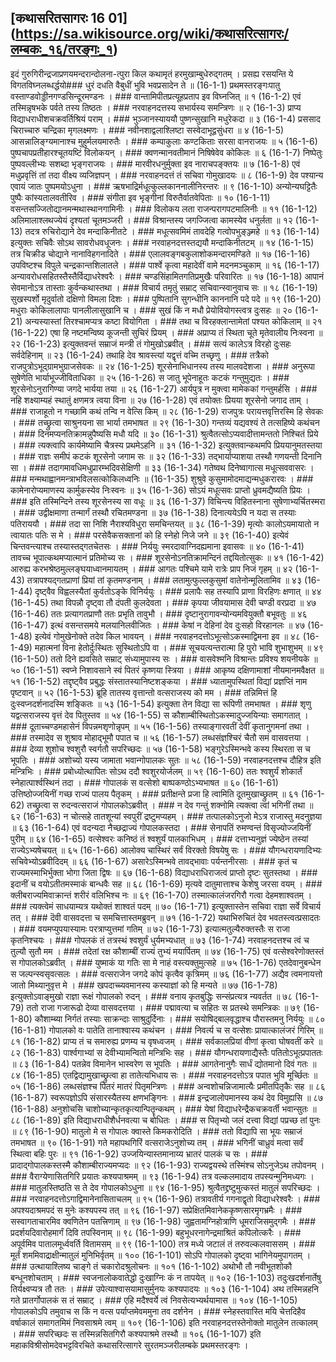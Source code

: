 ## [कथासरितसागरः 16 01] (https://sa.wikisource.org/wiki/कथासरित्सागरः/लम्बकः_१६/तरङ्गः_१)

इदं गुरुगिरीन्द्रजाप्रणयमन्दरान्दोलना-त्पुरा किल कथामृतं हरमुखाम्बुधेरुद्गतम् । प्रसह्य रसयन्ति ये विगतविघ्नलब्धर्द्धयो### धुरं दधति वैबुधीं भुवि भवप्रसादेन ते ॥  (16-1-1)
प्रथमस्तरङ्गःपातु वस्ताण्डवोड्डीनगण्डसिन्दूरमण्डनः । ### वान्तामिपीतप्रत्यूहप्रताप इव विघ्नजित् ॥ १ (16-1-2)
एवं तस्मिन्नृषभके पर्वते तस्य तिष्ठतः । ### नरवाहनदत्तस्य सभार्यस्य समन्त्रिणः ॥ २ (16-1-3)
प्राप्य विद्याधराधीशचक्रवर्तिश्रियं पराम् । ### भुञ्जानस्याययौ पुष्णन्सुखानि मधुरेकदा ॥ ३ (16-1-4)
प्रससाद चिराच्चारु चन्द्रिका मृगलक्ष्मणः । ### नवीनशाद्वलाश्लिष्टा सस्वेदाभूद्वसुंधरा ॥ ४ (16-1-5)
आसन्नालिङ्ग्यमानाश्च मुहुर्मलयमारुतैः । ### कम्पाकुलाः कण्टकिताः सरसा वानराजयः ॥ ५ (16-1-6)
पुष्पचापप्रतीहारश्चूतयष्टिं विलोकयन् । ### क्वणन्मानवतीमानं निषिषेवेव कोकिलः ॥ ६ (16-1-7)
निष्पेतुः पुष्पवल्लीभ्यः सशब्दा भृङ्गराजयः । ### मारवीरधनुर्मुक्ता इव नाराचपङ्क्तयः ॥ ७ (16-1-8)
एवं मधुप्रवृत्तिं तां तदा वीक्ष्य व्यजिज्ञपन् । ### नरवाहनदत्तं तं सचिवा गोमुखादयः ॥ ८ (16-1-9)
देव पश्यान्य एवायं जातः पुष्पमयोऽधुना । ### ऋषभाद्रिर्मधूत्कुल्लकाननालीनिरन्तरः ॥ ९ (16-1-10)
अन्योन्यघट्टितैः पुष्पैः कांस्यतालवतीरिव । ### संगीता इव भृङ्गीनां विरुतैर्वातवेपिताः ॥ १० (16-1-11)
वसन्तसज्जितोद्यानमन्मथास्थानगामिनीः । ### विलोकय लता राजन्परागपटमालिनीः ॥ ११ (16-1-12)
अलिमालाश्लथज्येयं दृश्यतां चूतमञ्जरी । ### विश्रान्तस्य जगज्जित्वा कामस्येव धनुर्लता ॥ १२ (16-1-13)
तदत्र रुचिरोद्याने देव मन्दाकिनीतटे । ### मधूत्सवमिमं तावदेहि गत्वोपभुङ्ञ्ज्महे ॥ १३ (16-1-14)
इत्युक्तः सचिवैः सोऽथ सावरोधवधूजनः । ### नरवाहनदत्तस्तद्ययौ मन्दाकिनीतटम् ॥ १४ (16-1-15)
तत्र चिक्रीड चोद्याने नानाविहगनादिते । ### एलालवङ्गबकुलाशोकमन्दारमण्डिते ॥ १७ (16-1-16)
उपविष्टश्च विपुले चन्द्रकान्तशिलातले । ### पार्श्वे कृत्वा महादेवीं वामे मदनमञ्चुकाम् ॥ १६ (16-1-17)
अन्यावरोधसहितस्तैस्तैर्विद्याधरेश्वरैः । ### चण्डसिंहामितगतिप्रमुखैः परिवारितः ॥ १७ (16-1-18)
आपानं सेवमानोऽत्र तास्ताः कुर्वन्कथास्तथा । ### विचार्य तमृतुं सम्राट् सचिवान्स्वानुवाच सः ॥ १८ (16-1-19)
सुखस्पर्शो मृदुर्वातो दक्षिणो विमला दिशः । ### पुष्पितानि सुगन्धीनि काननानि पदे पदे ॥ १९ (16-1-20)
मधुराः कोकिलालापाः पानलीलासुखानि च । ### सुखं किं न मधौ प्रेयोवियोगस्त्वत्र दुःसहः ॥ २० (16-1-21)
अन्यस्यास्तां तिरश्चामप्यत्र कष्टा वियोगिता । ### तथा च विरहक्लान्तामेतां पश्यत कोकिलाम् ॥ २१ (16-1-22)
एषा हि नष्टमन्विष्य कूजन्ती सुचिरं प्रियम् । ### अप्राप्य तं स्थिता चूते मृतेवालीय निःस्वना ॥ २२ (16-1-23)
इत्युक्तवन्तं सम्राजं मन्त्री तं गोमुखोऽब्रवीत् । ### सत्यं कालेऽत्र विरहो दुःसहः सर्वदेहिनाम् ॥ २३ (16-1-24)
तथाहि देव श्रावस्त्यां यद्वृत्तं वच्मि तच्छृणु । ### तत्रैको राजपुत्रोऽभूद्ग्रामभुग्राजसेवकः ॥ २४ (16-1-25)
शूरसेनाभिधानस्य तस्य मालवदेशजा । ### अनुरूपा सुषेणेति भार्याभूज्जीविताधिका ॥ २५ (16-1-26)
स जातु भूपेनाहूतः कटकं गन्तुमुद्यतः । ### शूरसेनोऽनुरागिण्या जगदे भार्यया तया ॥ २६ (16-1-27)
आर्यपुत्र न मुक्त्वा मामेककां गन्तुमर्हसि । ### नहि शक्ष्याम्यहं स्थातुं क्षणमत्र त्वया विना ॥ २७ (16-1-28)
एवं तयोक्तः प्रियया शूरसेनो जगाद ताम् । ### राजाहूतो न गच्छामि कथं तन्वि न वेत्सि किम् ॥ २८ (16-1-29)
राजपुत्रः परायत्तवृत्तिरस्मि हि सेवकः । ### तच्छ्रुत्वा साश्रुनयना सा भार्या तमभाषत ॥ २९ (16-1-30)
गन्तव्यं यद्यवश्यं ते तत्सहिष्ये कथंचन । ### दिनमप्यनतिक्रामन्नुपैष्यसि मधौ यदि ॥ ३० (16-1-31)
श्रुत्वैतत्सोऽप्यवादीत्तामन्ततो निश्चितं प्रिये । ### त्यक्त्वापि कार्यमेष्यामि चैत्रस्य प्रथमेऽहनि ॥ ३१ (16-1-32)
इत्युक्तवान्कथमपि प्रिययानुमतस्तया । ### राज्ञः समीपं कटकं शूरसेनो जगाम सः ॥ ३२ (16-1-33)
तद्भार्याप्याशया तस्थौ गणयन्ती दिनानि सा । ### तदागमावधिमधुप्रारम्भदिवसेक्षिणी ॥ ३३ (16-1-34)
गतेष्वथ दिनेष्वागात्स मधूत्सववासरः । ### मन्मथाह्वानमन्त्राभविलसत्कोकिलध्वनिः ॥  (16-1-35)
शुश्रुवे कुसुमामोदमाद्यन्मधुकरारवः । ### कामेनारोप्यमाणस्य कार्मुकस्येव निःस्वनः ॥ ३५ (16-1-36)
सोऽयं मधूत्सवः प्राप्तो ध्रुवमद्यैष्यति प्रियः । ### इति तस्मिन्दिने तस्य शूरसेनस्य सा वधूः ॥ ३६ (16-1-37)
विचिन्त्य विहितस्नाना सुषेणाभ्यर्चितस्मरा । ### उद्वीक्षमाणा तन्मार्गं तस्थौ रचितमण्डना ॥ ३७ (16-1-38)
दिनात्ययेऽपि न यदा स तस्याः पतिराययौ । ### तदा सा निशि नैराश्यविधुरा समचिन्तयत् ॥ ३८ (16-1-39)
मृत्योः कालोऽयमायातो न त्वायातः पतिः स मे । ### परसेवैकसक्तानां को हि स्नेहो निजे जने ॥ ३९ (16-1-40)
इत्येवं चिन्तवन्त्याश्च तस्यास्तद्गतचेतसः । ### निर्ययुः स्मरदावाग्निदह्यमाना इवासवः ॥ ४० (16-1-41)
तावच्च भूपात्कथमप्यात्मानं प्रतिमोच्य सः । ### शूरसेनोऽनतिक्रामन्दिनं तद्दयितोत्सुकः ॥ ४१ (16-1-42)
आरुह्य करभश्रेष्ठमुल्लङ्घयाध्वानमायतम् । ### आगतः पश्चिमे यामे रात्रेः प्राप निजं गृहम् ॥ ४२ (16-1-43)
तत्रापश्यद्गतप्राणां प्रियां तां कृतमण्डनाम् । ### लतामुत्फुल्लकुसुमां वातेनोन्मूलितामिव ॥ ४३ (16-1-44)
दृष्ट्वैव विह्वलस्यैतां कुर्वतोऽङ्के विनिर्ययुः । ### प्रलापैः सह तस्यापि प्राणा विरहिणः क्षणात् ॥ ४४ (16-1-45)
तथा विपन्नौ दृष्ट्वा तौ दंपती कुलदेवता । ### कृपया जीवयामास देवी चण्डी वरप्रदा ॥ ४७ (16-1-46)
ततः प्रत्यागतप्राणौ ततः प्रभृति तावुभौ । ### दृष्टानुरागावन्योन्यमवियुक्तौ बभूवतुः ॥ ४६ (16-1-47)
इत्थं वसन्तसमये मलयानिलवीजितः । ### केषां न देहिनां देव दुःसहो विरहानलः ॥ ४७ (16-1-48)
इत्येवं गोमुखेनोक्ते तदेव किल भावयन् । ### नरवाहनदत्तोऽभूत्सोऽकस्माद्विमना इव ॥ ४८ (16-1-49)
महात्मनां विना हेतोर्दुःस्थितः सुस्थितोऽपि वा । ### सूचयत्यन्तरात्मा हि पुरो भावि शुभाशुभम् ॥ ४९ (16-1-50)
ततो दिने ह्यवसिते सम्राट् संध्यामुपास्य सः । ### वासवेश्मनि विश्रान्तः प्रविश्य शयनीयके ॥ ५० (16-1-51)
स्वप्ने निशावसाने स्वं पितरं कृष्णया स्त्रिया । ### आकृष्य दक्षिणामाशां नीयमानमवैक्षत ॥ ५१ (16-1-52)
तद्दृष्ट्वैव प्रबुद्धः संस्तातस्यानिष्टशङ्कया । ### ध्यातामुपस्थितां विद्यां प्रज्ञप्तिं नाम पृष्टवान् ॥ ५२ (16-1-53)
ब्रूहि तातस्य वृत्तान्तो वत्सराजस्य को मम । ### तन्निमित्तं हि दुःस्वप्नदर्शनादस्मि शङ्कितः ॥ ५३ (16-1-54)
इत्युक्ता तेन विद्या सा रूपिणी तमभाषत । ### शृणु यद्वत्सराजस्य वृत्तं देव पितुस्तव ॥ ५४ (16-1-55)
स कौशाम्बीस्थितोऽकस्मादुज्जयिन्याः समागतात् । ### दूताच्चण्डमहासेनं विपन्नमशृणोन्नृपम् ॥ ५५ (16-1-56)
तस्याङ्गारवतीं देवीं कृतानुगमनां तथा । ### तस्मादेव स शुश्राव मोहाद्भूमौ पपात च ॥ ५६ (16-1-57)
लब्धसंज्ञश्चिरं चैतौ समं वासवत्तया । ### देव्या शुशोच श्वशुरौ स्वर्गतौ सपरिच्छदः ॥ ५७ (16-1-58)
भङ्गुरेऽस्मिन्भवे कस्य स्थिरता स च भूपतिः । ### अशोच्यो यस्य जामाता भवान्गोपालकः सुतः ॥ ५८ (16-1-59)
नरवाहनदत्तश्च दौहित्र इति मन्त्रिभिः । ### प्रबोध्योत्थापितः सोऽथ ददौ श्वशुरयोर्जलम् ॥ ५९ (16-1-60)
ततः श्वशुर्यं शोकार्तं स्नेहात्पार्श्वस्थिनं तदा । ### गोपालकं स वत्सेशो बाष्पकण्ठोऽभ्यभाषत ॥ ६० (16-1-61)
उत्तिष्ठोज्जयिनीं गच्छ राज्यं पालय पैतृकम् । ### प्रतीक्षन्ते प्रजा हि त्वामिति दूतमुखाच्छ्रुतम् ॥ ६१ (16-1-62)
तच्छ्रुत्वा स रुदन्वत्सराजं गोपालकोऽब्रवीत् । ### न देव गन्तुं शक्नोमि त्यक्त्वा त्वां भगिनीं तथा ॥ ६२ (16-1-63)
न चोत्सहे तातशून्यां स्वपुरीं द्रष्टुमप्यहम् । ### तत्पालकोऽनुजो मेऽत्र राजास्तु मदनुज्ञया ॥ ६३ (16-1-64)
एवं वदन्यदा नैच्छद्राज्यं गोपालकस्तदा । ### सेनापतिं रुमण्वन्तं विसृज्योज्जयिनीं पुरीम् ॥ ६४ (16-1-65)
वत्सेश्वरः कनिष्ठं तं श्वशुर्यं पालकाभिधम् । ### दत्ताभ्यनुज्ञं ज्येष्ठेन तस्यां राज्येऽभ्यषेचयत् ॥ ६५ (16-1-66)
आलोक्य चास्थिरं सर्वं विरक्तो विषयेषु सः । ### यौगन्धरायणादिभ्यः सचिवेभ्योऽब्रवीदिदम् ॥ ६६ (16-1-67)
असारेऽस्मिन्भवे तावद्भावाः पर्यन्तनीरसाः । ### कृतं च राज्यमस्माभिर्भुक्ता भोगा जिता द्विषः ॥ ६७ (16-1-68)
विद्याधराधिराजत्वं प्राप्तो दृष्टः सुतस्तथा । ### इदानीं च वयोऽतीतमस्माकं बान्धवैः सह ॥ ६८ (16-1-69)
मृत्यवे दातुमात्ताश्च केशेषु जरसा वयम् । ### क्लीबराज्यमिवाक्रान्तं शरीरं वलिभिश्च नः ॥ ६९ (16-1-70)
तस्मात्कालंजरगिरौ गत्वा देहमशाश्वतम् । ### त्यक्त्वेमं साधयाम्यत्र यथोक्तं शाश्वतं पदम् ॥ ७० (16-1-71)
इत्युक्तास्तेन सचिवा राज्ञा सर्वे विचार्य तत् । ### दॆवी वासवदत्ता च समचित्तास्तमब्रुवन् ॥ ७१ (16-1-72)
यथाभिरुचितं देव भवतस्त्वत्प्रसादतः । ### वयमप्युपयास्यामः परत्राप्युत्तमां गतिम् ॥ ७२ (16-1-73)
इत्यात्मतुल्यैरुक्तस्तैः स राजा कृतनिश्चयः । ### गोपलकं तं तत्रस्थं श्वशुर्यं धुर्यमभ्यधात् ॥ ७३ (16-1-74)
नरवाहनदत्तश्च त्वं च तुल्यौ सुतौ मम । ### तदेतां रक्ष कौशाम्बीं राज्यं तुभ्यं मयार्पितम् ॥ ७४ (16-1-75)
एवं वत्सेश्वरेणोक्तस्तं स गोपालकोऽब्रवीत् । ### युष्माकं या गतिः सा मे नाहं वस्त्यक्तुमुत्सहे ॥ ७५ (16-1-76)
एतदेवानुबन्धेन स जल्पन्स्वसृवत्सलः । ### वत्सराजेन जगदे कोपं कृत्वैव कृत्रिमम् ॥ ७६ (16-1-77)
अद्यैव त्वमनायत्तो जातो मिथ्यानुवृत्त मे । ### खपदाच्च्यवमानस्य कस्याज्ञां को हि मन्यते ॥ ७७ (16-1-78)
इत्युक्तोऽवाङ्मुखो राज्ञा रूक्षं गोपालको रुदन् । ### वनाय कृतबुद्धिः सन्संप्रत्यत्र न्यवर्तत ॥ ७८ (16-1-79)
ततो राजा गजारूढो देव्या वासवदत्तया । ### पद्मावत्या च सहितः स प्रतस्थे समन्त्रिकः ॥ ७९ (16-1-80)
कौशाम्ब्या निर्गतं तस्याः साक्रन्दाः साश्रुदुर्दिनाः । ### सयोषिद्बालवृद्धाश्च पौरास्तमनु निर्ययुः ॥ ८० (16-1-81)
गोपालको वः पातेति तानाश्वास्य कथंचन । ### निवर्त्य च स वत्सेशः प्रायात्कालंजरं गिरिम् ॥ ८१ (16-1-82)
प्राप्य तं च समारुह्य प्रणम्य च वृषध्वजम् । ### सर्वकालप्रियां वीणां कृत्वा घोषवतीं करे ॥ ८२ (16-1-83)
पार्श्वगाभ्यां स देवीभ्यामन्वितो मन्त्रिभिः सह । ### यौगन्धरायणाद्यैस्तैः पतितोऽभूत्प्रपाततः ॥ ८३ (16-1-84)
पतन्नेव विमानेन भास्वरेण स भूपतिः । ### आगतेनानुगैः सार्धं द्योतमानो दिवं गतः ॥ ८४ (16-1-85)
एतद्विद्यामुखाच्छ्रुत्वा हा तातेत्यभिधाय सः । ### नरवाहनदत्तोऽत्र पपात भुवि मूर्च्छितः ॥ ०५ (16-1-86)
लब्धसंज्ञश्च पितरं मातरं पितृमन्त्रिणः । ### अन्वशोचन्निजामात्यैः प्रमीतपितृकैः सह ॥ ८६ (16-1-87)
स्वरूपज्ञोऽपि संसारस्यैतस्य क्षणभङ्गिनः । ### इन्द्रजालोपमानस्य कथं देव विमुह्यसि ॥ ८७ (16-1-88)
अनुशोचसि चाशोच्यान्कृतकृत्यान्पितॄन्कथम् । ### येषां विद्याधरेन्द्रैकचक्रवर्ती भवान्सुतः ॥ ८८ (16-1-89)
इति विद्याधराधीशैर्धनवत्या च बोधितः । ### स पितृभ्यो जलं दत्त्वा विद्यां पप्रच्छ तां पुनः ॥ ८९ (16-1-90)
मातुलो मे स गोपालः क्वास्ते किमकरोदिति । ### ततो विद्यापि सा भूयः सम्राजं तमभाषत ॥ ९० (16-1-91)
गते महापथगिरिं वत्सराजेऽनुशोच्य तम् । ### भगिनीं चाध्रुवं मत्वा सर्वं स्थित्वा बहिः पुरः ॥ ९१ (16-1-92)
उज्जयिन्यास्तमानाय्य भ्रातरं पालकं च सः । ### प्रादाद्गोपालकस्तस्मै कौशाम्बीराज्यमप्यदः ॥ ९२ (16-1-93)
राज्यद्वयस्थे तस्मिंश्च सोऽनुजेऽथ तपोवनम् । ### वैराग्येणासितगिरि प्रयातः कश्यपाश्रमम् ॥ ९३ (16-1-94)
तत्र वल्कलमादाय तपस्यन्मुनिमध्यगः । ### मातुलस्तिष्ठति स ते देव गोपालकोऽधुना ॥ ९४ (16-1-95)
श्रुत्वैतद्द्रष्टुमुत्कस्तं मातुलं सपरिच्छदः । ### नरवाहनदत्तोऽगाद्विमानेनासिताचलम् ॥ ९५ (16-1-96)
तत्रावतीर्य गगनाद्वृतो विद्याधरेश्वरैः । ### अपश्यदाश्रमपदं स मुनेः कश्यपस्य तत् ॥ ९६ (16-1-97)
सप्रेक्षितमिवानेककृष्णसारमृगभ्रमैः । ### सस्वागताचारमिव क्वणितेन पतत्त्रिणाम् ॥ ९७ (16-1-98)
जुह्वतामग्निहोत्राणि धूमराजिसमुद्गमैः । ### प्रदर्शयदिवारोहमार्गं दिवि तपस्विनाम् ॥ ९८ (16-1-99)
बहुभूधरनागेन्द्रमाश्रितं कपिलोत्करैः । ### अपूर्वमिव पातालमूर्ध्ववर्ति वितामसम् ॥ ९९ (16-1-100)
तत्र मध्ये जटालं तं तरुवल्कलवाससम् । ### मूर्तं शममिवाद्राक्षीन्मातुलं मुनिभिर्वृतम् ॥ १०० (16-1-101)
सोऽपि गोपालको दृष्ट्वा भागिनेयमुपागतम् । ### उत्थायाश्लिष्य चाङ्गे तं चकारोदश्रुलोचनः ॥ १०१ (16-1-102)
अथोभौ तौ नवीभूतशोकौ बन्धूनशोचताम् । ### स्वजनालोकवातेद्धो दुःखाग्निः कं न तापयेत् ॥ १०२ (16-1-103)
तदुःखदर्शनार्तेषु तिर्यक्ष्वप्यत्र तौ ततः । ### उपेत्याश्वासयामासुर्मुनयः कश्यपादयः ॥ १०३ (16-1-104)
अथ तस्मिन्नहनि गते प्रातर्गोपालकं स तं सम्राट् । ### एहि मदैश्वर्ये त्वं निवसेत्यभ्यर्थयामास ॥ १०४ (16-1-105)
गोपालकोऽपि तमुवाच स किं न वत्स पर्याप्तमेवममुना तव दर्शनेन । ### स्नेहस्तवास्ति मयि चेत्तदिहैव वर्षाकालं समागतमिमं निवसाश्रमे त्वम् ॥ १०९ (16-1-106)
इति नरवाहनदत्तस्तेनोक्तो मातुलेन तत्कालम् । ### सपरिच्छदः स तस्मिन्नसितगिरौ कश्यपाश्रमे तस्थौ ॥ १०६ (16-1-107)
इति महाकविश्रीसोमदेवभट्टविरचिते कथासरित्सागरे सुरतमञ्जरीलम्बके प्रथमस्तरङ्गः । 